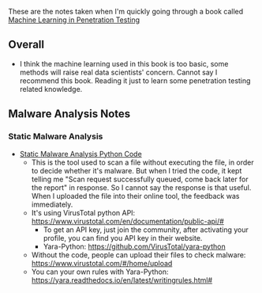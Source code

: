 These are the notes taken when I'm quickly going through a book called [Machine Learning in Penetration Testing][1]

## Overall
* I think the machine learning used in this book is too basic, some methods will raise real data scientists' concern. Cannot say I recommend this book. Reading it just to learn some penetration testing related knowledge.

## Malware Analysis Notes
### Static Malware Analysis
* [Static Malware Analysis Python Code][2]
  * This is the tool used to scan a file without executing the file, in order to decide whether it's malware. But when I tried the code, it kept telling me "Scan request successfully queued, come back later for the report" in response. So I cannot say the response is that useful. When I uploaded the file into their online tool, the feedback was immediately.
  * It's using VirusTotal python API: https://www.virustotal.com/en/documentation/public-api/#
    * To get an API key, just join the community, after activating your profile, you can find you API key in their website.
    * Yara-Python: https://github.com/VirusTotal/yara-python
  * Without the code, people can upload their files to check malware: https://www.virustotal.com/#/home/upload
  * You can your own rules with Yara-Python: https://yara.readthedocs.io/en/latest/writingrules.html#


[1]:https://www.amazon.com/Mastering-Machine-Learning-Penetration-Testing/dp/1788997409
[2]:https://github.com/hanhanwu/Hanhan_Penetration_Testing_Practice/blob/master/Machine_Learning_in_Penetration_Test/static_malware_analysis.py
